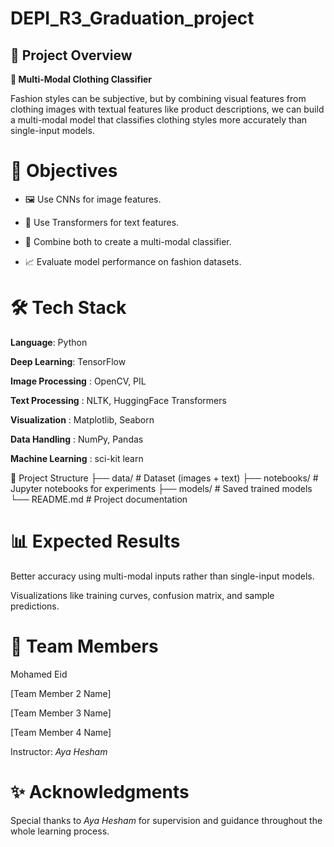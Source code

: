 # DEPI_R3_Graduation_project
## **📌 Project Overview**
**👕 Multi-Modal Clothing Classifier**

Fashion styles can be subjective, but by combining visual features from clothing images with textual features like product descriptions, we can build a multi-modal model that classifies clothing styles more accurately than single-input models.

# **🎯 Objectives**

- 🖼️ Use CNNs for image features.

- 📝 Use Transformers for text features.

- 🔗 Combine both to create a multi-modal classifier.

- 📈 Evaluate model performance on fashion datasets.

# **🛠️ Tech Stack**

**Language**: Python

**Deep Learning**: TensorFlow 

**Image Processing** : OpenCV, PIL

**Text Processing** : NLTK, HuggingFace Transformers

**Visualization** : Matplotlib, Seaborn

**Data Handling** : NumPy, Pandas

**Machine Learning** : sci-kit learn

📂 Project Structure
├── data/                # Dataset (images + text)
├── notebooks/           # Jupyter notebooks for experiments
├── models/              # Saved trained models
└── README.md            # Project documentation

# **📊 Expected Results**

Better accuracy using multi-modal inputs rather than single-input models.

Visualizations like training curves, confusion matrix, and sample predictions.

# **👥 Team Members**

Mohamed Eid

[Team Member 2 Name]

[Team Member 3 Name]

[Team Member 4 Name]

Instructor: *Aya Hesham*


# **✨ Acknowledgments**

Special thanks to *Aya Hesham* for supervision and guidance throughout the whole learning process.
